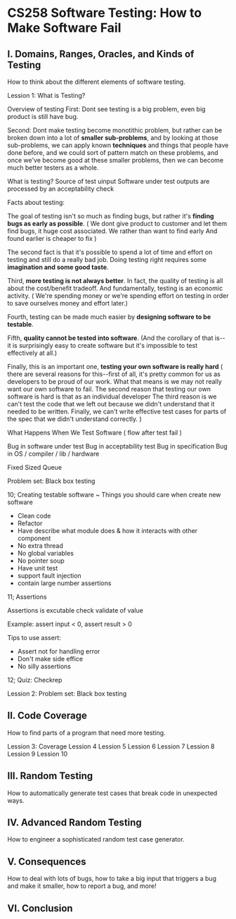# CS258 Software Testing: How to Make Software Fail

## I. Domains, Ranges, Oracles, and Kinds of Testing

How to think about the different elements of software testing.

Lession 1: What is Testing?

Overview of testing
First: Dont see testing is a big problem, even big product is still have bug.

Second: Dont make testing become monotithic problem, but rather can be broken down into a lot of **smaller sub-problems**, and by looking at those sub-problems, we can apply known **techniques** and things that people have done before, and we could sort of pattern match on these problems, and once we've become good at these smaller problems, then we can become much better testers as a whole.

What is testing?
Source of test uinput
Software under test
outputs are processed by an acceptability check

Facts about testing:

The goal of testing isn't so much as finding bugs, but rather it's **finding bugs as early as possible**.
( We dont give product to customer and let them find bugs, it huge cost associated.
We rather than want to find early
And found earlier is cheaper to fix )

The second fact is that it's possible to spend a lot of time and effort on testing and still do a really bad job. Doing testing right requires some **imagination and some good taste**.

Third, **more testing is not always better**. In fact, the quality of testing is all about the cost/benefit tradeoff.
And fundamentally, testing is an economic activity.
( We're spending money or we're spending effort on testing in order to save ourselves money and effort later.)

Fourth, testing can be made much easier by **designing software to be testable**.

Fifth, **quality cannot be tested into software**.
(And the corollary of that is--it is surprisingly easy to create software but it's impossible to test effectively at all.)

Finally, this is an important one, **testing your own software is really hard** 
( there are several reasons
for this--first of all, it's pretty common for us as developers to be proud of our work.
What that means is we may not really want our own software to fail.
The second reason that testing our own software is hard is that as an individual developer
The third reason is we can't test the code that we left out because we didn't understand that it needed to be written.
Finally, we can't write effective test cases for parts of the spec that we didn't understand correctly.
)

What Happens When We Test Software
( flow after test fail )

Bug in software under test
Bug in acceptability test
Bug in specification
Bug in OS / compiler / lib / hardware

Fixed Sized Queue

Problem set: Black box testing

10; Creating testable software ~ Things you should care when create new software

- Clean code
- Refactor
- Have describe what module does & how it interacts with other component
- No extra thread
- No global variables
- No pointer soup
- Have unit test
- support fault injection
- contain large number assertions

11; Assertions

Assertions is excutable check validate of value

Example: assert input < 0, assert result > 0

Tips to use assert:

- Assert not for handling error
- Don't make side effice
- No silly assertions

12; Quiz: Checkrep

Lession 2: Problem set: Black box testing

## II. Code Coverage

How to find parts of a program that need more testing.

Lession 3: Coverage
Lession 4
Lession 5
Lession 6
Lession 7
Lession 8
Lession 9
Lession 10

## III. Random Testing

How to automatically generate test cases that break code in unexpected ways.

## IV. Advanced Random Testing

How to engineer a sophisticated random test case generator.

## V. Consequences

How to deal with lots of bugs, how to take a big input that triggers a bug and make it smaller, how to report a bug, and more!

## VI. Conclusion